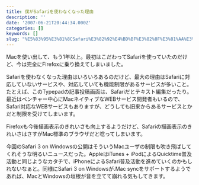 ```yaml
---
title: 僕がSafariを使わなくなった理由
description: ''
date: '2007-06-21T20:44:34.000Z'
categories: []
keywords: []
slug: "%E5%83%95%E3%81%8CSafari%E3%82%92%E4%BD%BF%E3%82%8F%E3%81%AA%E3%81%8F%E3%81%AA%E3%81%A3%E3%81%9F%E7%90%86%E7%94%B1"
---
```

Macを使い出して、もう1年以上。最初はこだわってSafariを使っていたのだけど、今は完全にFirefoxに乗り換えてしまいました。

Safariを使わなくなった理由はいろいろあるのだけど、最大の理由はSafariに対応していないサービスや、対応していても機能制限があるサービスが多いこと。たとえば、このTypepadの記事投稿画面は、Safariだとテキスト編集だったり。最近はベンチャー中心にMacネイティブなWEBサービス開発者もいるので、Safari対応なWEBサービスもありますが、どうしても旧来からあるサービスとかだと制限を受けてしまいます。

Firefoxも今後描画表示のきれいさも向上するようだけど、Safariの描画表示のきれいさはさすがMac標準のブラウザだと唸ってしまいます。

今回のSafari 3 on Windowsの公開はそういうMacユーザの制限も吹き飛ばしてくれそうな明るいニュースだった。AppleはiTunes + iPodによるQuicktime普及活動と同じようなカタチで、iPhoneによるSafari普及活動を進めていくのかもしれないなぁと。同様にSafari 3 on Windowsが.Mac syncをサポートするようであれば、MacとWindowsの垣根が音を立てて崩れる気もしてきます。